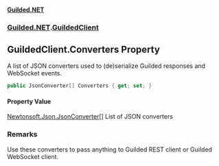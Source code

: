 #### [Guilded.NET](Guilded_NET_Base.md 'Guilded.NET.Base')
### [Guilded.NET](Guilded_NET_Base.md#Guilded_NET 'Guilded.NET').[GuildedClient](GuildedClient.md 'Guilded.NET.GuildedClient')
## GuildedClient.Converters Property
A list of JSON converters used to (de)serialize Guilded responses and WebSocket events.  
```csharp
public JsonConverter[] Converters { get; set; }
```
#### Property Value
[Newtonsoft.Json.JsonConverter](https://docs.microsoft.com/en-us/dotnet/api/Newtonsoft.Json.JsonConverter 'Newtonsoft.Json.JsonConverter')[[]](https://docs.microsoft.com/en-us/dotnet/api/System.Array 'System.Array')
List of JSON converters
### Remarks
Use these converters to pass anything to Guilded REST client or Guilded WebSocket client.
